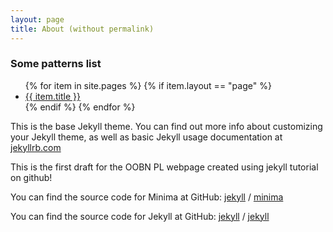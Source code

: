 ```yaml
---
layout: page
title: About (without permalink)
---
```



### Some patterns list

<ul>
    {% for item in site.pages %}
        {% if item.layout == "page" %}
            <li><a href="{{ item.url }}">{{ item.title }}</a></li>
        {% endif %}
    {% endfor %}
</ul>

This is the base Jekyll theme. You can find out more info about customizing your Jekyll theme, as well as basic Jekyll usage documentation at [jekyllrb.com](https://jekyllrb.com/)

This is the first draft for the OOBN PL webpage created using jekyll tutorial on github!

You can find the source code for Minima at GitHub:
[jekyll][jekyll-organization] /
[minima](https://github.com/jekyll/minima)

You can find the source code for Jekyll at GitHub:
[jekyll][jekyll-organization] /
[jekyll](https://github.com/jekyll/jekyll)

[jekyll-organization]: https://github.com/jekyll
